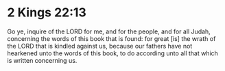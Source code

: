 # 2 Kings 22:13

Go ye, inquire of the LORD for me, and for the people, and for all Judah, concerning the words of this book that is found: for great [is] the wrath of the LORD that is kindled against us, because our fathers have not hearkened unto the words of this book, to do according unto all that which is written concerning us.